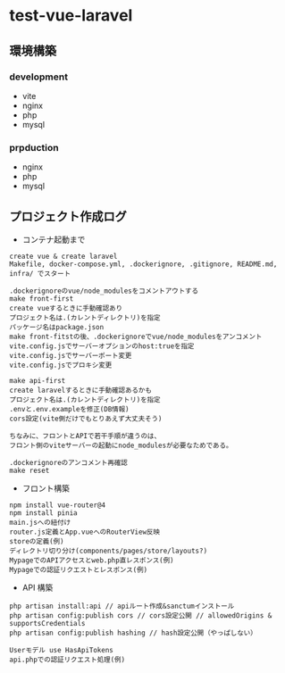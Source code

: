 # test-vue-laravel

## 環境構築

### development

- vite
- nginx
- php
- mysql

### prpduction

- nginx
- php
- mysql

## プロジェクト作成ログ

- コンテナ起動まで

```
create vue & create laravel
Makefile, docker-compose.yml, .dockerignore, .gitignore, README.md, infra/ でスタート

.dockerignoreのvue/node_modulesをコメントアウトする
make front-first
create vueするときに手動確認あり
プロジェクト名は.(カレントディレクトリ)を指定
パッケージ名はpackage.json
make front-fitstの後、.dockerignoreでvue/node_modulesをアンコメント
vite.config.jsでサーバーオプションのhost:trueを指定
vite.config.jsでサーバーポート変更
vite.config.jsでプロキシ変更

make api-first
create laravelするときに手動確認あるかも
プロジェクト名は.(カレントディレクトリ)を指定
.envと.env.exampleを修正(DB情報)
cors設定(vite側だけでもとりあえず大丈夫そう)

ちなみに、フロントとAPIで若干手順が違うのは、
フロント側のviteサーバーの起動にnode_modulesが必要なためである。

.dockerignoreのアンコメント再確認
make reset
```

- フロント構築

```
npm install vue-router@4
npm install pinia
main.jsへの紐付け
router.js定義とApp.vueへのRouterView反映
storeの定義(例)
ディレクトリ切り分け(components/pages/store/layouts?)
MypageでのAPIアクセスとweb.php直レスポンス(例)
Mypageでの認証リクエストとレスポンス(例)
```

- API 構築

```
php artisan install:api // apiルート作成&sanctumインストール
php artisan config:publish cors // cors設定公開 // allowedOrigins & supportsCredentials
php artisan config:publish hashing // hash設定公開（やっぱしない）

Userモデル use HasApiTokens
api.phpでの認証リクエスト処理(例)
```
